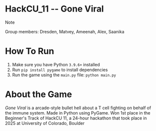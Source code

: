 # HackCU_11 -- Gone Viral

>[!Note]
> Group members:
> Dresden, Matvey, Ameenah, Alex, Saanika
> 
>

# How To Run

1. Make sure you have Python `3.9.6+` installed
2. Run `pip install pygame` to install dependencies
3. Run the game using the `main.py` file: `python main.py`

# About the Game

*Gone Viral* is a arcade-style bullet hell about a T cell fighting on behalf of the immune system.
Made in Python using PyGame.
Won 1st place in the Beginner's Track of HackCU 11, a 24-hour hackathon that took place in 2025 at University of Colorado, Boulder
